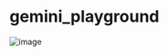 # gemini_playground
![image](https://github.com/user-attachments/assets/8e28686c-78f8-4989-8ed3-8f3b09c196ad)
